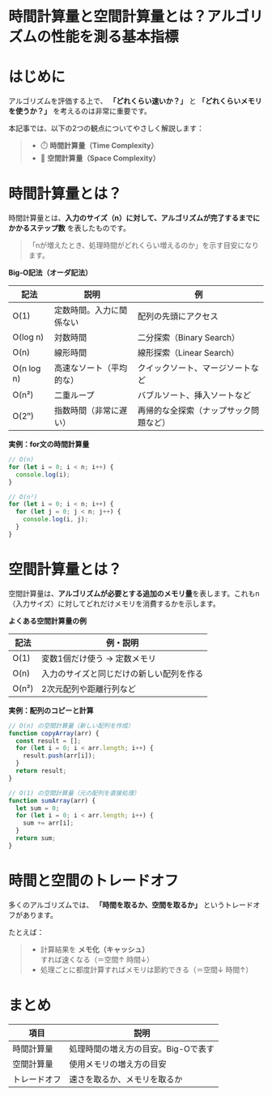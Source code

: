 # 時間計算量と空間計算量とは？アルゴリズムの性能を測る基本指標

# はじめに 

アルゴリズムを評価する上で、 **「どれくらい速いか？」** と **「どれくらいメモリを使うか？」** を考えるのは非常に重要です。

本記事では、以下の2つの観点についてやさしく解説します：

>- ⏱️ **時間計算量（Time Complexity）**
>- 💾 **空間計算量（Space Complexity）**

# 時間計算量とは？

時間計算量とは、**入力のサイズ（n）に対して、アルゴリズムが完了するまでにかかるステップ数** を表したものです。

>「nが増えたとき、処理時間がどれくらい増えるのか」を示す目安になります。

**Big-O記法（オーダ記法）**

| 記法        | 説明                         | 例                                     |
|------------|--------------------------------|------------------------------------|
| O(1)       | 定数時間。入力に関係ない       | 配列の先頭にアクセス                   |
| O(log n)   | 対数時間                    | 二分探索（Binary Search）             |
| O(n)       | 線形時間                    | 線形探索（Linear Search）             |
| O(n log n) | 高速なソート（平均的な）       | クイックソート、マージソートなど       |
| O(n²)      | 二重ループ                    | バブルソート、挿入ソートなど           |
| O(2ⁿ)      | 指数時間（非常に遅い）         | 再帰的な全探索（ナップサック問題など） |

**実例：for文の時間計算量**

```javascript
// O(n)
for (let i = 0; i < n; i++) {
  console.log(i);
}

// O(n²)
for (let i = 0; i < n; i++) {
  for (let j = 0; j < n; j++) {
    console.log(i, j);
  }
}
```

# 空間計算量とは？

空間計算量は、**アルゴリズムが必要とする追加のメモリ量**を表します。これもn（入力サイズ）に対してどれだけメモリを消費するかを示します。

**よくある空間計算量の例**

| 記法     | 例・説明                                       |
|----------|-----------------------------------------------|
| O(1)     | 変数1個だけ使う → 定数メモリ                       |
| O(n)     | 入力のサイズと同じだけの新しい配列を作る             |
| O(n²)    | 2次元配列や距離行列など                         |

**実例：配列のコピーと計算**

```javascript
// O(n) の空間計算量（新しい配列を作成）
function copyArray(arr) {
  const result = [];
  for (let i = 0; i < arr.length; i++) {
    result.push(arr[i]);
  }
  return result;
}

// O(1) の空間計算量（元の配列を直接処理）
function sumArray(arr) {
  let sum = 0;
  for (let i = 0; i < arr.length; i++) {
    sum += arr[i];
  }
  return sum;
}
```

# 時間と空間のトレードオフ

多くのアルゴリズムでは、 **「時間を取るか、空間を取るか」** というトレードオフがあります。

たとえば：

>- 計算結果を **メモ化（キャッシュ）** すれば速くなる（＝空間↑ 時間↓）
>- 処理ごとに都度計算すればメモリは節約できる（＝空間↓ 時間↑）


# まとめ

| 項目       | 説明                           |
|------------|--------------------------------|
| 時間計算量 | 処理時間の増え方の目安。Big-Oで表す |
| 空間計算量 | 使用メモリの増え方の目安         |
| トレードオフ | 速さを取るか、メモリを取るか       |
